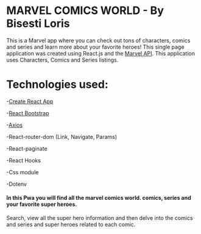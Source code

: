 # MARVEL COMICS WORLD - By Bisesti Loris
This is a Marvel app where you can check out tons of characters, comics and series and learn more about your favorite heroes!
This single page application was created using React.js and the [Marvel API](https://developer.marvel.com/).
This application uses Characters, Comics and Series listings.


# Technologies used:

-[Create React App](https://create-react-app.dev/)



-[React Bootstrap](https://react-bootstrap.github.io/)

-[Axios](https://axios-http.com/)

-React-router-dom (Link, Navigate, Params) 

-React-paginate

-React Hooks

-Css module

-Dotenv

#### In this Pwa you will find all the marvel comics world. comics, series and your favorite super heroes.

Search, view all the super hero information and then delve into the comics and series and super heroes related to each comic. 





